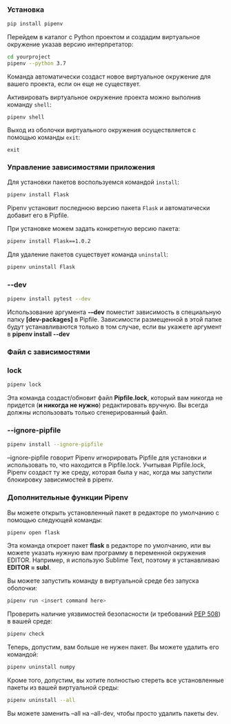 ### Установка

```bash
pip install pipenv
```

Перейдем в каталог с Python проектом и создадим виртуальное окружение указав версию интерпретатор:
```bash
cd yourproject
pipenv --python 3.7
```

Команда автоматически создаст новое виртуальное окружение для вашего проекта, если он еще не существует.


Активировать виртуальное окружение проекта можно выполнив команду `shell`:
```
pipenv shell
```

Выход из оболочки виртуального окружения осуществляется с помощью команды `exit`:
```
exit
```



### Управление зависимостями приложения

Для установки пакетов воспользуемся командой `install`:

```bash
pipenv install Flask
```

Pipenv установит последнюю версию пакета `Flask` и автоматически добавит его в Pipfile.

При установке можем задать конкретную версию пакета:

```bash
pipenv install Flask==1.0.2
```

Для удаление пакетов существует команда `uninstall`:

```bash
pipenv uninstall Flask
```

###  --dev

```bash
pipenv install pytest --dev
```

Использование аргумента **-–dev** поместит зависимость в специальную папку **[dev-packages]** в Pipfile. Зависимости размещенной в этой папке будут устанавливаются только в том случае, если вы укажете аргумент в **pipenv install --dev**



### Файл с зависимостями

### lock

```bash
pipenv lock
```

Эта команда создаст/обновит файл **Pipfile.lock**, который вам никогда не придется (**и никогда не нужно**) редактировать вручную. Вы всегда должны использовать только сгенерированный файл.

### --ignore-pipfile

```bash
pipenv install --ignore-pipfile
```

–ignore-pipfile говорит Pipenv игнорировать Pipfile для установки и  использовать то, что находится в Pipfile.lock. Учитывая Pipfile.lock,  Pipenv создаст ту же среду, которая была у нас, когда мы запустили  блокировку зависимостей в pipenv.

### Дополнительные функции Pipenv

Вы можете открыть установленный пакет в редакторе по умолчанию с помощью следующей команды:

```bash
pipenv open flask
```

Эта команда откроет пакет **flask** в редакторе по  умолчанию, или вы можете указать нужную вам программу в переменной  окружения EDITOR. Например, я использую Sublime Text, поэтому я  устанавливаю **EDITOR = subl**. 

Вы можете запустить команду в виртуальной среде без запуска оболочки:

 ```bash
 pipenv run <insert command here>
 ```

Проверить наличие уязвимостей безопасности (и требований [PEP 508](https://www.python.org/dev/peps/pep-0508/)) в вашей среде:

```bash
pipenv check
```

Теперь, допустим, вам больше не нужен пакет. Вы можете удалить его командой:

```bash
pipenv uninstall numpy
```

Кроме того, допустим, вы хотите полностью стереть все установленные пакеты из вашей виртуальной среды:

```bash
pipenv uninstall --all
```
Вы можете заменить –all на –all-dev, чтобы просто удалить пакеты dev.